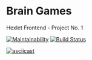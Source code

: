 # Brain Games
Hexlet Frontend - Project No. 1

[![Maintainability](https://api.codeclimate.com/v1/badges/bf5c5f59978bd692fbe5/maintainability)](https://codeclimate.com/github/glevanov/project-lvl1-s388/maintainability)
[![Build Status](https://travis-ci.org/glevanov/project-lvl1-s388.svg?branch=master)](https://travis-ci.org/glevanov/project-lvl1-s388)

[![asciicast](https://asciinema.org/a/W6mC5hdjZ8DPBpvr8g7ofaDXY.svg)](https://asciinema.org/a/W6mC5hdjZ8DPBpvr8g7ofaDXY)
